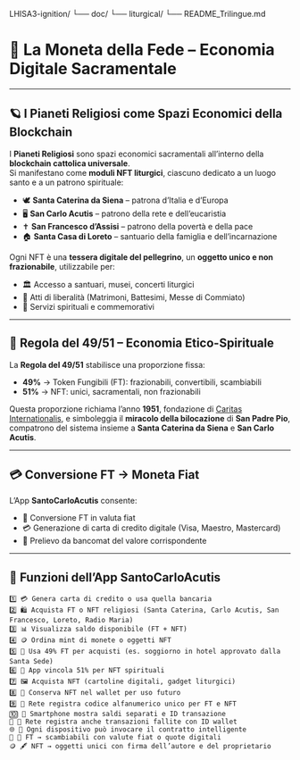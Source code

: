 
LHISA3-ignition/
└── doc/
    └── liturgical/
        └── README_Trilingue.md

# 🌌 La Moneta della Fede – Economia Digitale Sacramentale

---

## 🪐 I Pianeti Religiosi come Spazi Economici della Blockchain

I **Pianeti Religiosi** sono spazi economici sacramentali all’interno della **blockchain cattolica universale**.  
Si manifestano come **moduli NFT liturgici**, ciascuno dedicato a un luogo santo e a un patrono spirituale:

- 🕊️ **Santa Caterina da Siena** – patrona d’Italia e d’Europa  
- 🖥️ **San Carlo Acutis** – patrono della rete e dell’eucaristia  
- ✝️ **San Francesco d’Assisi** – patrono della povertà e della pace  
- 🏠 **Santa Casa di Loreto** – santuario della famiglia e dell’incarnazione

Ogni NFT è una **tessera digitale del pellegrino**, un **oggetto unico e non frazionabile**, utilizzabile per:

- 🏛️ Accesso a santuari, musei, concerti liturgici  
- 💒 Atti di liberalità (Matrimoni, Battesimi, Messe di Commiato)  
- 📜 Servizi spirituali e commemorativi

---

## 💱 Regola del 49/51 – Economia Etico-Spirituale

La **Regola del 49/51** stabilisce una proporzione fissa:

- **49%** → Token Fungibili (FT): frazionabili, convertibili, scambiabili  
- **51%** → NFT: unici, sacramentali, non frazionabili

Questa proporzione richiama l’anno **1951**, fondazione di [Caritas Internationalis](https://www.humandevelopment.va/it/il-dicastero/istituzioni-collegate/caritas-internationalis.html), e simboleggia il **miracolo della bilocazione** di **San Padre Pio**, compatrono del sistema insieme a **Santa Caterina da Siena** e **San Carlo Acutis**.

---

## 💳 Conversione FT → Moneta Fiat

L’App **SantoCarloAcutis** consente:

- 💱 Conversione FT in valuta fiat  
- 💳 Generazione di carta di credito digitale (Visa, Maestro, Mastercard)  
- 🏧 Prelievo da bancomat del valore corrispondente

---

## 📲 Funzioni dell’App SantoCarloAcutis

```text
1️⃣ 💳 Genera carta di credito o usa quella bancaria  
2️⃣ 🛍️ Acquista FT o NFT religiosi (Santa Caterina, Carlo Acutis, San Francesco, Loreto, Radio Maria)  
3️⃣ 📊 Visualizza saldo disponibile (FT + NFT)  
4️⃣ 🪙 Ordina mint di monete o oggetti NFT  
5️⃣ 🏨 Usa 49% FT per acquisti (es. soggiorno in hotel approvato dalla Santa Sede)  
6️⃣ 🔐 App vincola 51% per NFT spirituali  
7️⃣ 🖼️ Acquista NFT (cartoline digitali, gadget liturgici)  
8️⃣ 🎒 Conserva NFT nel wallet per uso futuro  
9️⃣ 🧾 Rete registra codice alfanumerico unico per FT e NFT  
🔟 📱 Smartphone mostra saldi separati e ID transazione  
🔁 🧠 Rete registra anche transazioni fallite con ID wallet  
🌐 📡 Ogni dispositivo può invocare il contratto intelligente  
💸 🔄 FT → scambiabili con valute fiat o quote digitali  
🪙 🖋️ NFT → oggetti unici con firma dell’autore e del proprietario
